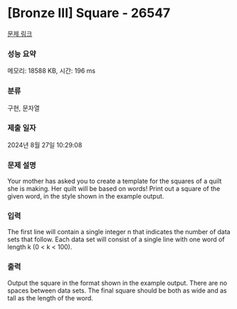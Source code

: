 # [Bronze III] Square - 26547 

[문제 링크](https://www.acmicpc.net/problem/26547) 

### 성능 요약

메모리: 18588 KB, 시간: 196 ms

### 분류

구현, 문자열

### 제출 일자

2024년 8월 27일 10:29:08

### 문제 설명

<p>Your mother has asked you to create a template for the squares of a quilt she is making. Her quilt will be based on words! Print out a square of the given word, in the style shown in the example output.</p>

### 입력 

 <p>The first line will contain a single integer n that indicates the number of data sets that follow. Each data set will consist of a single line with one word of length k (0 < k < 100).</p>

### 출력 

 <p>Output the square in the format shown in the example output. There are no spaces between data sets. The final square should be both as wide and as tall as the length of the word.</p>

